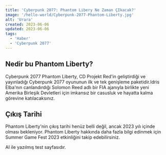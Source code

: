 ```yaml
---
title: 'Cyberpunk 2077: Phantom Libery Ne Zaman ÇIkacak?'
image: '/hello-world/Cyberpunk-2077-Phantom-Liberty.jpg'
alt: 'Urara'
created: 2023-06-06
updated: 2023-06-06
tags:
  - 'Haber'
  - 'Cyberpunk 2077'
---
```


## Nedir bu Phantom Liberty?
Cyberpunk 2077 Phantom Liberty, CD Projekt Red'in geliştirdiği ve yayınladığı Cyberpunk 2077 oyununun ilk ve tek genişleme paketidir.Idris Elba'nın canlandırdığı Solomon Reed adlı bir FIA ajanıyla birlikte yeni Amerika Birleşik Devletleri için imkansız bir casusluk ve hayatta kalma görevine katılacaksınız. 

## Çıkış Tarihi

Phantom Liberty'nin çıkış tarihi henüz belli değil, ancak 2023 yılı içinde olması bekleniyor. Phantom Liberty hakkında daha fazla bilgi edinmek için Summer Game Fest 2023 etkinliğini takip edebilirsiniz.

AI ile yazılmış test sayfasıdır.
